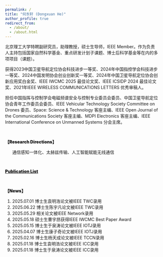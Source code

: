 ```yaml
---
permalink: /
title: "何东轩 (Dongxuan He)"
author_profile: true
redirect_from: 
  - /about/
  - /about.html
---
```


北京理工大学特聘副研究员，助理教授，硕士生导师，IEEE Member。作为负责人主持包括国家自然科学基金、重点研发计划子课题、博士后科学基金等在内的多项项目（课题）。

获得2023中国卫星导航定位协会科技进步一等奖、2024年中国指控学会科技进步一等奖、2024中国发明协会创业创新奖一等奖、2024年中国卫星导航定位协会创新应用奖白金奖、IEEE IWCMC 2025 最佳论文奖、IEEE ICSIDP 2024 最佳论文奖、2021年IEEE WIRELESS COMMUNICATIONS LETTERS 优秀审稿人。

担任中国指挥与控制学会电磁频谱安全与控制专业委员会委员、中国卫星导航定位协会青年工作委员会委员、IEEE Vehicular Technology Society Committee on Drones 委员、Space: Science & Technology 客座主编、IEEE Open Journal of the Communications Society 客座主编、MDPI Electronics 客座主编、IEEE International Conference on Unmanned Systems 分会主席。

<br>
<p style="font-weight: 900;">【Research Directions】</p>
<ol>
    通信感知一体化、太赫兹传输、人工智能赋能无线通信
</ol>

<br>
<p style="font-weight: 900;">
<a href="files/Publication List.pdf">Publication List</a>
</p>

<br>
<p style="font-weight: 900;">【News】</p>
<ol>
    <li>2025.07.01 博士生袁明浩论文被IEEE TWC录用</li>
    <li>2025.06.22 博士生陈宇凡论文被IEEE TWC录用</li>
    <li>2025.05.29 相关论文被IEEE Network录用</li>
    <li>2025.05.18 硕士生曹宇昂获得IEEE IWCMC Best Paper Award</li>
    <li>2025.05.15 博士生于泉涛论文被IEEE IOTJ录用</li>
    <li>2025.04.07 博士生康子奇论文被IEEE IOTJ录用</li>
    <li>2025.02.16 博士生杨天成论文被IEEE TCCN录用</li>
    <li>2025.01.18 博士生袁明浩论文被IEEE ICC录用</li>
    <li>2025.01.18 博士生于泉涛论文被IEEE ICC录用</li>
</ol>